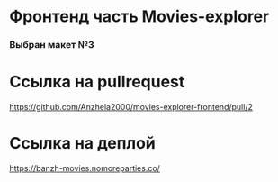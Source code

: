 # Фронтенд часть Movies-explorer

### Выбран макет №3 

# Ссылка на pullrequest

https://github.com/Anzhela2000/movies-explorer-frontend/pull/2

# Ссылка на деплой

https://banzh-movies.nomoreparties.co/